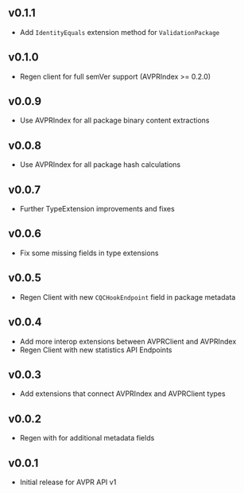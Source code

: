 ## v0.1.1
- Add `IdentityEquals` extension method for `ValidationPackage`

## v0.1.0
- Regen client for full semVer support (AVPRIndex >= 0.2.0)

## v0.0.9
- Use AVPRIndex for all package binary content extractions

## v0.0.8
- Use AVPRIndex for all package hash calculations

## v0.0.7
- Further TypeExtension improvements and fixes

## v0.0.6
- Fix some missing fields in type extensions

## v0.0.5
- Regen Client with new `CQCHookEndpoint` field in package metadata

## v0.0.4

- Add more interop extensions between AVPRClient and AVPRIndex
- Regen Client with new statistics API Endpoints
 
## v0.0.3

- Add extensions that connect AVPRIndex and AVPRClient types

## v0.0.2

- Regen with for additional metadata fields

## v0.0.1

- Initial release for AVPR API v1